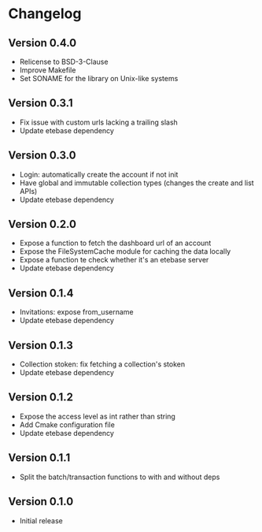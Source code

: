 # Changelog

## Version 0.4.0
* Relicense to BSD-3-Clause
* Improve Makefile
* Set SONAME for the library on Unix-like systems

## Version 0.3.1
* Fix issue with custom urls lacking a trailing slash
* Update etebase dependency

## Version 0.3.0
* Login: automatically create the account if not init
* Have global and immutable collection types (changes the create and list APIs)
* Update etebase dependency

## Version 0.2.0
* Expose a function to fetch the dashboard url of an account
* Expose the FileSystemCache module for caching the data locally
* Expose a function te check whether it's an etebase server
* Update etebase dependency

## Version 0.1.4
* Invitations: expose from_username
* Update etebase dependency

## Version 0.1.3
* Collection stoken: fix fetching a collection's stoken
* Update etebase dependency

## Version 0.1.2
* Expose the access level as int rather than string
* Add Cmake configuration file
* Update etebase dependency

## Version 0.1.1
* Split the batch/transaction functions to with and without deps

## Version 0.1.0
* Initial release
